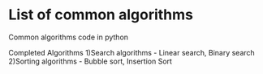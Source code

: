 # List of common algorithms
 Common algorithms code in python

Completed Algorithms
1)Search algorithms - Linear search, Binary search
2)Sorting algorithms - Bubble sort, Insertion Sort
